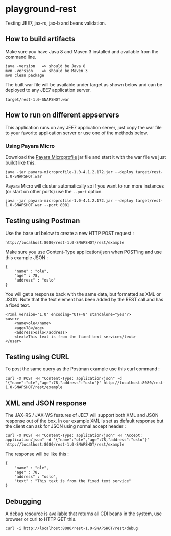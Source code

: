 # playground-rest
Testing JEE7, jax-rs, jax-b and beans validation.


## How to build artifacts
Make sure you have Java 8 and Maven 3 installed and available from the command line.
```
java -version   => should be Java 8
mvn -version    => should be Maven 3
mvn clean package
```

The built war file will be available under target as shown below and can be deployed to any JEE7 application server.
```
target/rest-1.0-SNAPSHOT.war
```

## How to run on different appservers
This application runs on any JEE7 application server, 
just copy the war file to your favorite application server or use one of the methods below.

### Using Payara Micro
Download the [Payara Microprofile](http://www.payara.fish/downloads) jar file and start it with the war file we just buildt like this.
```
java -jar payara-microprofile-1.0-4.1.2.172.jar --deploy target/rest-1.0-SNAPSHOT.war
```

Payara Micro will cluster automatically so if you want to run more instances (or start on other ports) use the ```--port``` option.
```
java -jar payara-microprofile-1.0-4.1.2.172.jar --deploy target/rest-1.0-SNAPSHOT.war --port 8081
```

## Testing using Postman
Use the base url below to create a new HTTP POST request :
```
http://localhost:8080/rest-1.0-SNAPSHOT/rest/example
```

Make sure you use Content-Type application/json when POST'ing and use this example JSON :
```
{
	"name" : "ole",
	"age" : 78,
	"address" : "oslo"
}
```

You will get a response back with the same data, but formatted as XML or JSON.
Note that the text element has been added by the REST call and has a fixed text.
```
<?xml version="1.0" encoding="UTF-8" standalone="yes"?>
<user>
    <name>ole</name>
    <age>78</age>
    <address>oslo</address>
    <text>This text is from the fixed text service</text>
</user>
```

## Testing using CURL
To post the same query as the Postman example use this curl command :
```
curl -X POST -H "Content-Type: application/json" -d '{"name":"ole","age":78,"address":"oslo"}' http://localhost:8080/rest-1.0-SNAPSHOT/rest/example
```

## XML and JSON response
The JAX-RS / JAX-WS features of JEE7 will support both XML and JSON response out of the box.
In our example XML is set as default response but the client can ask for JSON using normal accept header :  
```
curl -X POST -H "Content-Type: application/json" -H "Accept: application/json" -d '{"name":"ole","age":78,"address":"oslo"}' http://localhost:8080/rest-1.0-SNAPSHOT/rest/example
```
The response will be like this :
```
{
    "name" : "ole",
    "age" : 78,
    "address" : "oslo",
    "text" : "This text is from the fixed text service"
}
```

## Debugging
A debug resource is available that returns all CDI beans in the system, use browser or curl to HTTP GET this.
```
curl -i http://localhost:8080/rest-1.0-SNAPSHOT/rest/debug
```